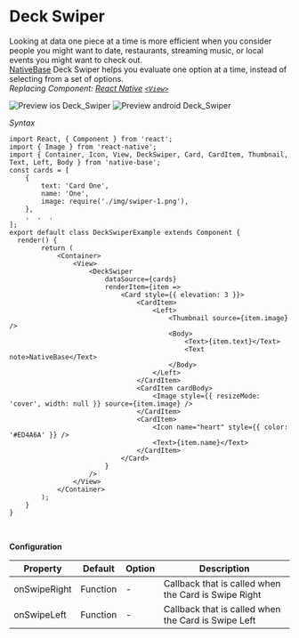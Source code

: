 # Deck Swiper

Looking at data one piece at a time is more efficient when you consider people you might want to date, restaurants, streaming music, or local events you might want to check out. <br />
[NativeBase](https://nativebase.io/) Deck Swiper helps you evaluate one option at a time, instead of selecting from a set of options.<br />
*Replacing Component: [React Native](https://facebook.github.io/react-native/) [<code>&lt;View></code>](https://facebook.github.io/react-native/docs/view.html)*

![Preview ios Deck_Swiper](https://github.com/GeekyAnts/NativeBase-KitchenSink/raw/master/screenshots/ios/deckswiper.gif)
![Preview android Deck_Swiper](https://github.com/GeekyAnts/NativeBase-KitchenSink/raw/master/screenshots/android/deck-swiper.gif)

*Syntax*

<pre class="line-numbers"><code class="language-jsx">import React, { Component } from 'react';
import { Image } from 'react-native';
import { Container, Icon, View, DeckSwiper, Card, CardItem, Thumbnail, Text, Left, Body } from 'native-base';
const cards = [
    {
        text: 'Card One',
        name: 'One',
        image: require('./img/swiper-1.png'),
    },
    .  .  .
];
export default class DeckSwiperExample extends Component {
  render() {
        return (
            &lt;Container>
                &lt;View>
                    &lt;DeckSwiper
                        dataSource={cards}
                        renderItem={item =>
                            &lt;Card style=&#123;{ elevation: 3 }}>
                                &lt;CardItem>
                                    &lt;Left>
                                        &lt;Thumbnail source={item.image} />
                                        &lt;Body>
                                            &lt;Text>{item.text}&lt;/Text>
                                            &lt;Text note>NativeBase&lt;/Text>
                                        &lt;/Body>
                                    &lt;/Left>
                                &lt;/CardItem>
                                &lt;CardItem cardBody>
                                    &lt;Image style=&#123;{ resizeMode: 'cover', width: null }} source={item.image} />
                                &lt;/CardItem>
                                &lt;CardItem>
                                    &lt;Icon name="heart" style=&#123;{ color: '#ED4A6A' }} />
                                    &lt;Text>{item.name}&lt;/Text>
                                &lt;/CardItem>
                            &lt;/Card>
                        }
                    />
                &lt;/View>
            &lt;/Container>
        );
    }
}</code></pre><br />

**Configuration**<br />
    <table class = "table table-bordered">
        <thead>
            <tr>
                <th>Property</th>
                <th>Default</th>
                <th>Option</th>
                <th width="50%">Description</th>
            </tr>
        </thead>
        <tbody>
            <tr>
                <td>onSwipeRight</td>
                <td>Function</td>
                <td>-</td>
                <td>Callback that is called when the Card is Swipe Right</td>
            </tr>
            <tr>
                <td>onSwipeLeft</td>
                <td>Function</td>
                <td>-</td>
                <td>Callback that is called when the Card is Swipe Left</td>
            </tr>
        </tbody>
    </table><br />

